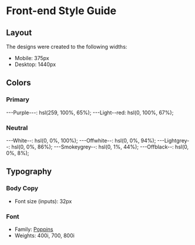 # Front-end Style Guide

## Layout

The designs were created to the following widths:

- Mobile: 375px
- Desktop: 1440px

## Colors

### Primary

---Purple---: hsl(259, 100%, 65%);
---Light--red: hsl(0, 100%, 67%);

### Neutral

---White--: hsl(0, 0%, 100%);
---Offwhite--: hsl(0, 0%, 94%);
---Lightgrey--: hsl(0, 0%, 86%);
---Smokeygrey--: hsl(0, 1%, 44%);
---Offblack--: hsl(0, 0%, 8%);

## Typography

### Body Copy

- Font size (inputs): 32px

### Font

- Family: [Poppins](https://fonts.google.com/specimen/Poppins)
- Weights: 400i, 700, 800i
